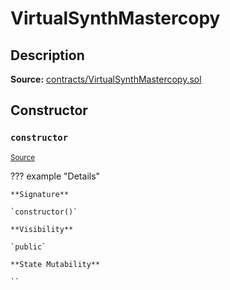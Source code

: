 # VirtualSynthMastercopy

## Description

**Source:** [contracts/VirtualSynthMastercopy.sol](https://github.com/Synthetixio/synthetix/tree/v2.50.4-ovm/contracts/VirtualSynthMastercopy.sol)

## Constructor

### `constructor`

<sub>[Source](https://github.com/Synthetixio/synthetix/tree/v2.50.4-ovm/contracts/VirtualSynthMastercopy.sol#L9)</sub>

??? example "Details"

    **Signature**

    `constructor()`

    **Visibility**

    `public`

    **State Mutability**

    ``
